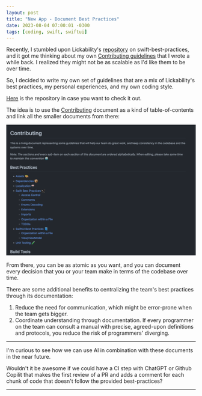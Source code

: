 ```yaml
---
layout: post
title: "New App - Document Best Practices"
date: 2023-08-04 07:00:01 -0300
tags: [coding, swift, swiftui]
---
```


Recently, I stumbled upon Lickability's [repository](https://github.com/Lickability/swift-best-practices) on swift-best-practices, and it got me thinking about my own [Contributing guidelines](/2023-01-02-new-app-contributing-guidelines/) that I wrote a while back. I realized they might not be as scalable as I'd like them to be over time.

So, I decided to write my own set of guidelines that are a mix of Lickability's best practices, my personal experiences, and my own coding style. 

[Here](https://github.com/mdb1/best-practices-example/) is the repository in case you want to check it out.

The idea is to use the [Contributing](https://github.com/mdb1/best-practices-example/blob/main/.github/CONTRIBUTING.md) document as a kind of table-of-contents and link all the smaller documents from there:

![email-filter](/resources/best-practices/contributing.png)

From there, you can be as atomic as you want, and you can document every decision that you or your team make in terms of the codebase over time.

There are some additional benefits to centralizing the team's best practices through its documentation:

1. Reduce the need for communication, which might be error-prone when the team gets bigger.
2. Coordinate understanding through documentation. If every programmer on the team can consult a manual with precise, agreed-upon definitions and protocols, you reduce the risk of programmers' diverging.

---

I'm curious to see how we can use AI in combination with these documents in the near future. 

Wouldn't it be awesome if we could have a CI step with ChatGPT or Github Copilit that makes the first review of a PR and adds a comment for each chunk of code that doesn't follow the provided best-practices?

---